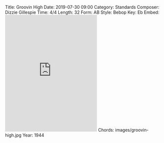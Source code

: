 Title: Groovin High
Date: 2019-07-30 09:00
Category: Standards
Composer: Dizzie Gillespie
Time: 4/4
Length: 32
Form: AB
Style: Bebop
Key: Eb
Embed: <iframe src="https://open.spotify.com/embed/user/thatdavidmiller/playlist/4wyRPsKfxp01jEXv4Qn9jj" width="300" height="380" frameborder="0" allowtransparency="true" allow="encrypted-media"></iframe>
Chords: images/groovin-high.jpg
Year: 1944
